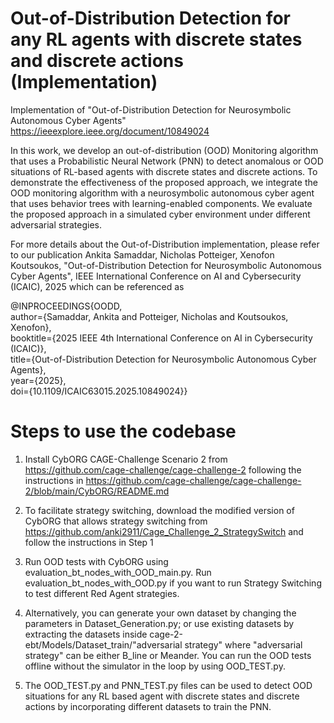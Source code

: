 # Out-of-Distribution Detection for any RL agents with discrete states and discrete actions (Implementation)
Implementation of "Out-of-Distribution Detection for Neurosymbolic Autonomous Cyber Agents" https://ieeexplore.ieee.org/document/10849024

In this work, we develop an out-of-distribution (OOD) Monitoring algorithm that uses a Probabilistic Neural Network (PNN) to detect anomalous or OOD situations of RL-based agents with discrete states and discrete actions. To demonstrate the effectiveness of the proposed approach, we integrate the OOD monitoring algorithm with a neurosymbolic autonomous cyber agent that uses behavior trees with learning-enabled components. We evaluate the proposed approach in a simulated cyber environment under different adversarial strategies. 

For more details about the Out-of-Distribution implementation, please refer to our publication 
Ankita Samaddar, Nicholas Potteiger, Xenofon Koutsoukos, "Out-of-Distribution Detection for Neurosymbolic Autonomous Cyber Agents", IEEE International Conference on AI and Cybersecurity (ICAIC), 2025 which can be referenced as 

@INPROCEEDINGS{OODD,<br>
  author={Samaddar, Ankita and Potteiger, Nicholas and Koutsoukos, Xenofon},<br>booktitle={2025 IEEE 4th International Conference on AI in Cybersecurity (ICAIC)},<br>
  title={Out-of-Distribution Detection for Neurosymbolic Autonomous Cyber Agents},<br>year={2025},<br>doi={10.1109/ICAIC63015.2025.10849024}}

# Steps to use the codebase

1. Install CybORG CAGE-Challenge Scenario 2 from https://github.com/cage-challenge/cage-challenge-2 following the instructions in https://github.com/cage-challenge/cage-challenge-2/blob/main/CybORG/README.md
   
2. To facilitate strategy switching, download the modified version of CybORG that allows strategy switching from https://github.com/anki2911/Cage_Challenge_2_StrategySwitch and follow the instructions in Step 1 
   
3. Run OOD tests with CybORG using evaluation_bt_nodes_with_OOD_main.py. Run evaluation_bt_nodes_with_OOD.py if you want to run Strategy Switching to test different Red Agent strategies.
   
4. Alternatively, you can generate your own dataset by changing the parameters in Dataset_Generation.py; or use existing datasets by extracting the datasets inside cage-2-ebt/Models/Dataset_train/"adversarial strategy" where "adversarial strategy" can be either B_line or Meander. You can run the OOD tests offline without the simulator in the loop by using OOD_TEST.py.

5. The OOD_TEST.py and PNN_TEST.py files can be used to detect OOD situations for any RL based agent with discrete states and discrete actions by incorporating different datasets to train the PNN.
